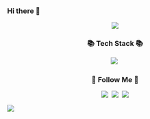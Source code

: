 ### Hi there 👋

<!--
**k2645/k2645** is a ✨ _special_ ✨ repository because its `README.md` (this file) appears on your GitHub profile.

Here are some ideas to get you started:

- 🔭 I’m currently working on ...
- 🌱 I’m currently learning ...
- 👯 I’m looking to collaborate on ...
- 🤔 I’m looking for help with ...
- 💬 Ask me about ...
- 📫 How to reach me: ...
- 😄 Pronouns: ...
- ⚡ Fun fact: ...
-->
<p align="center">
<img src="https://capsule-render.vercel.app/api?type=cylinder&color=auto&height=300&section=header&text=YeongHyeon%20Kim&fontSize=90" />
</p>

<h3 align="center">📚 Tech Stack 📚</h3>
<p align="center">
  <img src="https://img.shields.io/badge/Swift-F05138?style=flat-square&logo=Swift&logoColor=white"/></a>&nbsp 
  
  
</p>

<h3 align="center">🌈 Follow Me 🌈</h3>
<p align="center">
  <a href="https://korin-to-developer.tistory.com/"><img src="https://img.shields.io/badge/Tech%20Blog-11B48A?style=flat-square&logo=Vimeo&logoColor=white&link=https://velog.io/@hyeinisfree"/></a>&nbsp
  <a href="https://www.instagram.com/zer0._.light/"><img src="https://img.shields.io/badge/Instagram-E4405F?style=flat-square&logo=Instagram&logoColor=white&link=https://www.instagram.com/hye_inisfree/"/></a>&nbsp
  <a href="k264535@gmail.com"><img src="https://img.shields.io/badge/Gmail-d14836?style=flat-square&logo=Gmail&logoColor=white&link=k264535@gmail.com"/></a>
</p>
<a href="https://hits.seeyoufarm.com"><img src="https://hits.seeyoufarm.com/api/count/incr/badge.svg?url=https%3A%2F%2Fgithub.com%2Fk2645%2Fhit-counter&count_bg=%23D7CFFF&title_bg=%23D7CFFF&icon=github.svg&icon_color=%23FFFFFF&title=Git&edge_flat=false"/></a>
